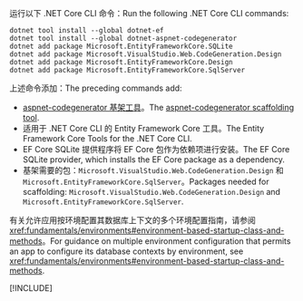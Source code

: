<span data-ttu-id="23631-101">运行以下 .NET Core CLI 命令：</span><span class="sxs-lookup"><span data-stu-id="23631-101">Run the following .NET Core CLI commands:</span></span>

```dotnetcli
dotnet tool install --global dotnet-ef
dotnet tool install --global dotnet-aspnet-codegenerator
dotnet add package Microsoft.EntityFrameworkCore.SQLite
dotnet add package Microsoft.VisualStudio.Web.CodeGeneration.Design
dotnet add package Microsoft.EntityFrameworkCore.Design
dotnet add package Microsoft.EntityFrameworkCore.SqlServer
```

<span data-ttu-id="23631-102">上述命令添加：</span><span class="sxs-lookup"><span data-stu-id="23631-102">The preceding commands add:</span></span>

* <span data-ttu-id="23631-103">[aspnet-codegenerator 基架工具](xref:fundamentals/tools/dotnet-aspnet-codegenerator)。</span><span class="sxs-lookup"><span data-stu-id="23631-103">The [aspnet-codegenerator scaffolding tool](xref:fundamentals/tools/dotnet-aspnet-codegenerator).</span></span>
* <span data-ttu-id="23631-104">适用于 .NET Core CLI 的 Entity Framework Core 工具。</span><span class="sxs-lookup"><span data-stu-id="23631-104">The Entity Framework Core Tools for the .NET Core CLI.</span></span>
* <span data-ttu-id="23631-105">EF Core SQLite 提供程序将 EF Core 包作为依赖项进行安装。</span><span class="sxs-lookup"><span data-stu-id="23631-105">The EF Core SQLite provider, which installs the EF Core package as a dependency.</span></span>
* <span data-ttu-id="23631-106">基架需要的包：`Microsoft.VisualStudio.Web.CodeGeneration.Design` 和 `Microsoft.EntityFrameworkCore.SqlServer`。</span><span class="sxs-lookup"><span data-stu-id="23631-106">Packages needed for scaffolding: `Microsoft.VisualStudio.Web.CodeGeneration.Design` and `Microsoft.EntityFrameworkCore.SqlServer`.</span></span>

<span data-ttu-id="23631-107">有关允许应用按环境配置其数据库上下文的多个环境配置指南，请参阅 <xref:fundamentals/environments#environment-based-startup-class-and-methods>。</span><span class="sxs-lookup"><span data-stu-id="23631-107">For guidance on multiple environment configuration that permits an app to configure its database contexts by environment, see <xref:fundamentals/environments#environment-based-startup-class-and-methods>.</span></span>

[!INCLUDE[](~/includes/scaffoldTFM.md)]